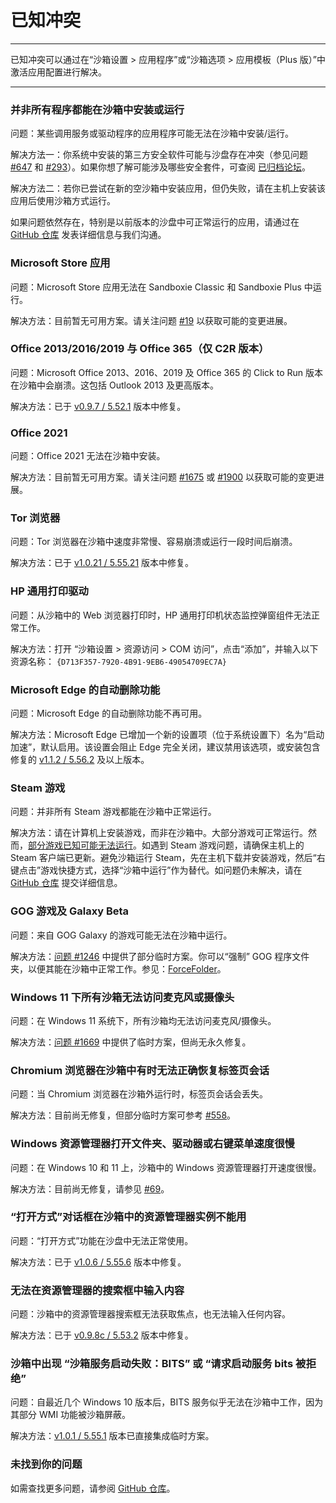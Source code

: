 # 已知冲突

* * *
已知冲突可以通过在“沙箱设置 > 应用程序”或“沙箱选项 > 应用模板（Plus 版）”中激活应用配置进行解决。
* * *

### 并非所有程序都能在沙箱中安装或运行

问题：某些调用服务或驱动程序的应用程序可能无法在沙箱中安装/运行。

解决方法一：你系统中安装的第三方安全软件可能与沙盘存在冲突（参见问题 [#647](https://github.com/sandboxie-plus/Sandboxie/issues/647) 和 [#293](https://github.com/sandboxie-plus/Sandboxie/issues/293)）。如果你想了解可能涉及哪些安全套件，可查阅 [已归档论坛](https://sandboxie-website-archive.github.io/www.sandboxie.com/old-forums/viewtopica726a726.html?f=11&t=21539)。

解决方法二：若你已尝试在新的空沙箱中安装应用，但仍失败，请在主机上安装该应用后使用沙箱方式运行。

如果问题依然存在，特别是以前版本的沙盘中可正常运行的应用，请通过在 [GitHub 仓库](https://github.com/sandboxie-plus/Sandboxie/issues) 发表详细信息与我们沟通。

### Microsoft Store 应用

问题：Microsoft Store 应用无法在 Sandboxie Classic 和 Sandboxie Plus 中运行。

解决方法：目前暂无可用方案。请关注问题 [#19](https://github.com/sandboxie-plus/Sandboxie/issues/19) 以获取可能的变更进展。

### Office 2013/2016/2019 与 Office 365（仅 C2R 版本）

问题：Microsoft Office 2013、2016、2019 及 Office 365 的 Click to Run 版本在沙箱中会崩溃。这包括 Outlook 2013 及更高版本。

解决方法：已于 [v0.9.7 / 5.52.1](https://github.com/sandboxie-plus/Sandboxie/releases/tag/0.9.7) 版本中修复。

### Office 2021

问题：Office 2021 无法在沙箱中安装。

解决方法：目前暂无可用方案。请关注问题 [#1675](https://github.com/sandboxie-plus/Sandboxie/issues/1675) 或 [#1900](https://github.com/sandboxie-plus/Sandboxie/issues/1900) 以获取可能的变更进展。

### Tor 浏览器

问题：Tor 浏览器在沙箱中速度非常慢、容易崩溃或运行一段时间后崩溃。

解决方法：已于 [v1.0.21 / 5.55.21](https://github.com/sandboxie-plus/Sandboxie/releases/tag/1.0.21) 版本中修复。

### HP 通用打印驱动

问题：从沙箱中的 Web 浏览器打印时，HP 通用打印机状态监控弹窗组件无法正常工作。

解决方法：打开 “沙箱设置 > 资源访问 > COM 访问”，点击“添加”，并输入以下资源名称：
`{D713F357-7920-4B91-9EB6-49054709EC7A}`

### Microsoft Edge 的自动删除功能

问题：Microsoft Edge 的自动删除功能不再可用。

解决方法：Microsoft Edge 已增加一个新的设置项（位于系统设置下）名为“启动加速”，默认启用。该设置会阻止 Edge 完全关闭，建议禁用该选项，或安装包含修复的 [v1.1.2 / 5.56.2](https://github.com/sandboxie-plus/Sandboxie/releases/tag/v1.1.2) 及以上版本。

### Steam 游戏

问题：并非所有 Steam 游戏都能在沙箱中正常运行。

解决方法：请在计算机上安装游戏，而非在沙箱中。大部分游戏可正常运行。然而，[部分游戏已知可能无法运行](https://github.com/sandboxie-plus/Sandboxie/labels/game%20issue)。如遇到 Steam 游戏问题，请确保主机上的 Steam 客户端已更新。避免沙箱运行 Steam，先在主机下载并安装游戏，然后“右键点击”游戏快捷方式，选择“沙箱中运行”作为替代。如问题仍未解决，请在 [GitHub 仓库](https://github.com/sandboxie-plus/Sandboxie/issues) 提交详细信息。

### GOG 游戏及 Galaxy Beta

问题：来自 GOG Galaxy 的游戏可能无法在沙箱中运行。

解决方法：[问题 #1246](https://github.com/sandboxie-plus/Sandboxie/issues/1246) 中提供了部分临时方案。你可以“强制” GOG 程序文件夹，以便其能在沙箱中正常工作。参见：[ForceFolder](ForceFolder.md)。

### Windows 11 下所有沙箱无法访问麦克风或摄像头

问题：在 Windows 11 系统下，所有沙箱均无法访问麦克风/摄像头。

解决方法：[问题 #1669](https://github.com/sandboxie-plus/Sandboxie/issues/1669) 中提供了临时方案，但尚无永久修复。

### Chromium 浏览器在沙箱中有时无法正确恢复标签页会话

问题：当 Chromium 浏览器在沙箱外运行时，标签页会话会丢失。

解决方法：目前尚无修复，但部分临时方案可参考 [#558](https://github.com/sandboxie-plus/Sandboxie/issues/558)。

### Windows 资源管理器打开文件夹、驱动器或右键菜单速度很慢

问题：在 Windows 10 和 11 上，沙箱中的 Windows 资源管理器打开速度很慢。

解决方法：目前尚无修复，请参见 [#69](https://github.com/sandboxie-plus/Sandboxie/issues/69)。

### “打开方式”对话框在沙箱中的资源管理器实例不能用

问题：“打开方式”功能在沙盘中无法正常使用。

解决方法：已于 [v1.0.6 / 5.55.6](https://github.com/sandboxie-plus/Sandboxie/releases/tag/1.0.6) 版本中修复。

### 无法在资源管理器的搜索框中输入内容

问题：沙箱中的资源管理器搜索框无法获取焦点，也无法输入任何内容。

解决方法：已于 [v0.9.8c / 5.53.2](https://github.com/sandboxie-plus/Sandboxie/releases/tag/0.9.8c) 版本中修复。

### 沙箱中出现 “沙箱服务启动失败：BITS” 或 “请求启动服务 bits 被拒绝”

问题：自最近几个 Windows 10 版本后，BITS 服务似乎无法在沙箱中工作，因为其部分 WMI 功能被沙箱屏蔽。

解决方法：[v1.0.1 / 5.55.1](https://github.com/sandboxie-plus/Sandboxie/releases/tag/1.0.1) 版本已直接集成临时方案。

### 未找到你的问题

如需查找更多问题，请参阅 [GitHub 仓库](https://github.com/sandboxie-plus/Sandboxie)。
